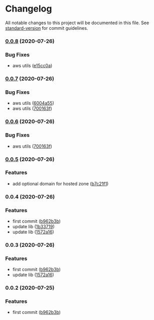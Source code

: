 # Changelog

All notable changes to this project will be documented in this file. See [standard-version](https://github.com/conventional-changelog/standard-version) for commit guidelines.

### [0.0.8](https://github.com/w4rlock/serverless-https-certificate/compare/release-0.0.7...release-0.0.8) (2020-07-26)


### Bug Fixes

* aws utils ([e15cc0a](https://github.com/w4rlock/serverless-https-certificate/commit/e15cc0aeafc3c7cd82fd623bcc9dc9dfafb76641))

### [0.0.7](https://github.com/w4rlock/serverless-https-certificate/compare/release-0.0.5...release-0.0.7) (2020-07-26)


### Bug Fixes

* aws utils ([6004a55](https://github.com/w4rlock/serverless-https-certificate/commit/6004a5583d13dd572e5c0560d79b030fcd7d5822))
* aws utils ([700163f](https://github.com/w4rlock/serverless-https-certificate/commit/700163f808ba13b0a0fceda618a6e18c06b71399))

### [0.0.6](https://github.com/w4rlock/serverless-https-certificate/compare/release-0.0.5...release-0.0.6) (2020-07-26)


### Bug Fixes

* aws utils ([700163f](https://github.com/w4rlock/serverless-https-certificate/commit/700163f808ba13b0a0fceda618a6e18c06b71399))

### [0.0.5](https://github.com/w4rlock/serverless-https-certificate/compare/release-0.0.4...release-0.0.5) (2020-07-26)


### Features

* add optional domain for hosted zone ([b7c21f1](https://github.com/w4rlock/serverless-https-certificate/commit/b7c21f1e7dd133e0a00580a61b30a6b385e5de97))

### 0.0.4 (2020-07-26)


### Features

* first commit ([b962b3b](https://github.com/w4rlock/serverless-https-certificate/commit/b962b3bd45806a3b691d5e471775e16f405ff199))
* update lib ([1b33719](https://github.com/w4rlock/serverless-https-certificate/commit/1b337198995f222fc20c75ab3527ca411df24501))
* update lib ([1572a16](https://github.com/w4rlock/serverless-https-certificate/commit/1572a16057f57e0cff92b7188cfee60cc58879cf))

### 0.0.3 (2020-07-26)


### Features

* first commit ([b962b3b](https://github.com/w4rlock/serverless-https-certificate/commit/b962b3bd45806a3b691d5e471775e16f405ff199))
* update lib ([1572a16](https://github.com/w4rlock/serverless-https-certificate/commit/1572a16057f57e0cff92b7188cfee60cc58879cf))

### 0.0.2 (2020-07-25)


### Features

* first commit ([b962b3b](https://github.com/w4rlock/serverless-https-certificate/commit/b962b3bd45806a3b691d5e471775e16f405ff199))
